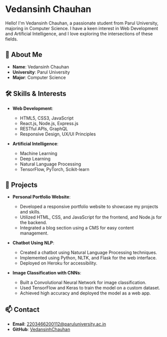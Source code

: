 # Vedansinh Chauhan

Hello! I'm Vedansinh Chauhan, a passionate student from Parul University, majoring in Computer Science. I have a keen interest in Web Development and Artificial Intelligence, and I love exploring the intersections of these fields.

## 🚀 About Me
- **Name**: Vedansinh Chauhan
- **University**: Parul University
- **Major**: Computer Science

## 🛠 Skills & Interests
- **Web Development**:
  - HTML5, CSS3, JavaScript
  - React.js, Node.js, Express.js
  - RESTful APIs, GraphQL
  - Responsive Design, UX/UI Principles

- **Artificial Intelligence**:
  - Machine Learning
  - Deep Learning
  - Natural Language Processing
  - TensorFlow, PyTorch, Scikit-learn

## 🌱 Projects
- **Personal Portfolio Website**:
  - Developed a responsive portfolio website to showcase my projects and skills.
  - Utilized HTML, CSS, and JavaScript for the frontend, and Node.js for the backend.
  - Integrated a blog section using a CMS for easy content management.

- **Chatbot Using NLP**:
  - Created a chatbot using Natural Language Processing techniques.
  - Implemented using Python, NLTK, and Flask for the web interface.
  - Deployed on Heroku for accessibility.

- **Image Classification with CNNs**:
  - Built a Convolutional Neural Network for image classification.
  - Used TensorFlow and Keras to train the model on a custom dataset.
  - Achieved high accuracy and deployed the model as a web app.

## 📫 Contact
- **Email**: 2203466200112@paruluniversity.ac.in
- **GitHub**: [VedansinhChauhan](https://github.com/vedan-parul-uni)
